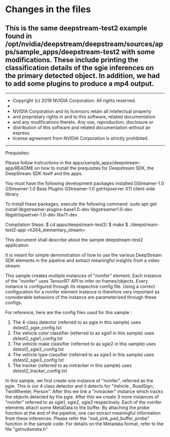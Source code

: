 # Changes in the files
This is the same deepstream-test2 example found in /opt/nvidia/deepstream/deepstream/sources/apps/sample_apps/deepstream-test2 with some modifications. 
These include printing the classification details of the sgie inferences on the primary detected object. 
In addition, we had to add some plugins to produce a mp4 output.
---

*****************************************************************************
* Copyright (c) 2018 NVIDIA Corporation.  All rights reserved.
*
* NVIDIA Corporation and its licensors retain all intellectual property
* and proprietary rights in and to this software, related documentation
* and any modifications thereto.  Any use, reproduction, disclosure or
* distribution of this software and related documentation without an express
* license agreement from NVIDIA Corporation is strictly prohibited.
*****************************************************************************

Prequisites:

Please follow instructions in the apps/sample_apps/deepstream-app/README on how
to install the prequisites for Deepstream SDK, the DeepStream SDK itself and the
apps.

You must have the following development packages installed
   GStreamer-1.0
   GStreamer-1.0 Base Plugins
   GStreamer-1.0 gstrtspserver
   X11 client-side library

To install these packages, execute the following command:
   sudo apt-get install libgstreamer-plugins-base1.0-dev libgstreamer1.0-dev \
   libgstrtspserver-1.0-dev libx11-dev

Compilation Steps:
  $ cd apps/deepstream-test2/
  $ make
  $ ./deepstream-test2-app <h264_elementary_stream>

This document shall describe about the sample deepstream-test2 application.

It is meant for simple demonstration of how to use the various DeepStream SDK
elements in the pipeline and extract meaningful insights from a video stream.

This sample creates multiple instances of "nvinfer" element. Each instance of
the "nvinfer" uses TensorRT API to infer on frames/objects. Every
instance is configured through its respective config file. Using a correct
configuration for a nvinfer element instance is therefore very important as
considerable behaviors of the instance are parameterized through these configs.

For reference, here are the config files used for this sample :
1. The 4-class detector (referred to as pgie in this sample) uses
    dstest2_pgie_config.txt
2. The vehicle color classifier (referred to as sgie1 in this sample) uses
    dstest2_sgie1_config.txt
3. The vehicle make classifier (referred to as sgie2 in this sample) uses
    dstest2_sgie2_config.txt
4. The vehicle type classifier (referred to as sgie3 in this sample) uses
    dstest2_sgie3_config.txt
5. The tracker (referred to as nvtracker in this sample) uses
    dstest2_tracker_config.txt

In this sample, we first create one instance of "nvinfer", referred as the pgie.
This is our 4 class detector and it detects for "Vehicle , RoadSign, TwoWheeler,
Person". After this we link a "nvtracker" instance which tracks the objects
detected by the pgie. After this we create 3 more instances of "nvinfer"
referred to as sgie1, sgie2, sgie3 respectively.
Each of the nvinfer elements attach some MetaData to the buffer. By attaching
the probe function at the end of the pipeline, one can extract meaningful
information from these inferences. Please refer the "osd_sink_pad_buffer_probe"
function in the sample code. For details on the Metadata format, refer to the
file "gstnvdsmeta.h"
